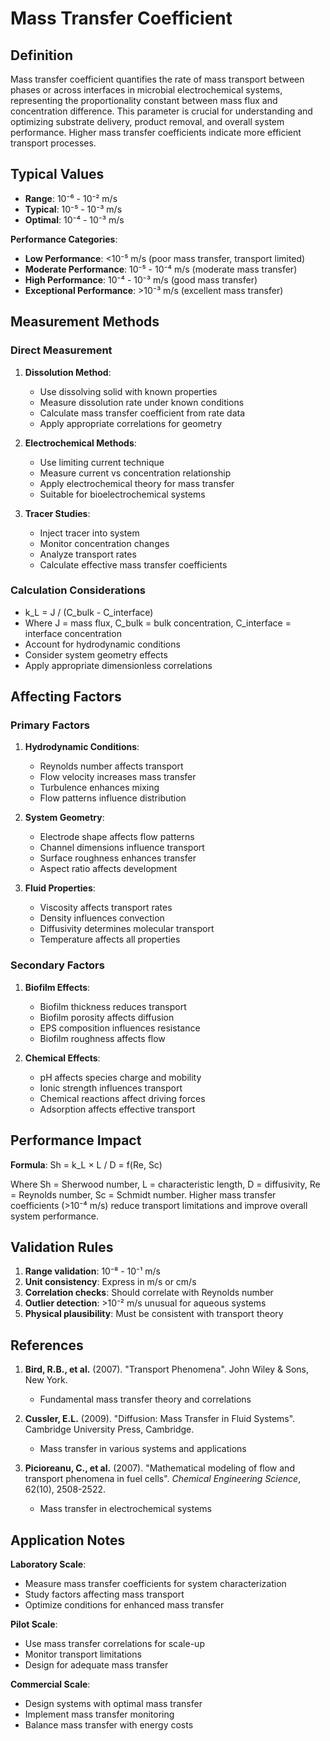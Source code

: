 <!--
Parameter ID: mass_transfer_coefficient
Category: physical
Generated: 2025-01-16T12:25:00.000Z
-->

# Mass Transfer Coefficient

## Definition

Mass transfer coefficient quantifies the rate of mass transport between phases
or across interfaces in microbial electrochemical systems, representing the
proportionality constant between mass flux and concentration difference. This
parameter is crucial for understanding and optimizing substrate delivery,
product removal, and overall system performance. Higher mass transfer
coefficients indicate more efficient transport processes.

## Typical Values

- **Range**: 10⁻⁶ - 10⁻² m/s
- **Typical**: 10⁻⁵ - 10⁻³ m/s
- **Optimal**: 10⁻⁴ - 10⁻³ m/s

**Performance Categories**:

- **Low Performance**: <10⁻⁵ m/s (poor mass transfer, transport limited)
- **Moderate Performance**: 10⁻⁵ - 10⁻⁴ m/s (moderate mass transfer)
- **High Performance**: 10⁻⁴ - 10⁻³ m/s (good mass transfer)
- **Exceptional Performance**: >10⁻³ m/s (excellent mass transfer)

## Measurement Methods

### Direct Measurement

1. **Dissolution Method**:

   - Use dissolving solid with known properties
   - Measure dissolution rate under known conditions
   - Calculate mass transfer coefficient from rate data
   - Apply appropriate correlations for geometry

2. **Electrochemical Methods**:

   - Use limiting current technique
   - Measure current vs concentration relationship
   - Apply electrochemical theory for mass transfer
   - Suitable for bioelectrochemical systems

3. **Tracer Studies**:
   - Inject tracer into system
   - Monitor concentration changes
   - Analyze transport rates
   - Calculate effective mass transfer coefficients

### Calculation Considerations

- k_L = J / (C_bulk - C_interface)
- Where J = mass flux, C_bulk = bulk concentration, C_interface = interface
  concentration
- Account for hydrodynamic conditions
- Consider system geometry effects
- Apply appropriate dimensionless correlations

## Affecting Factors

### Primary Factors

1. **Hydrodynamic Conditions**:

   - Reynolds number affects transport
   - Flow velocity increases mass transfer
   - Turbulence enhances mixing
   - Flow patterns influence distribution

2. **System Geometry**:

   - Electrode shape affects flow patterns
   - Channel dimensions influence transport
   - Surface roughness enhances transfer
   - Aspect ratio affects development

3. **Fluid Properties**:
   - Viscosity affects transport rates
   - Density influences convection
   - Diffusivity determines molecular transport
   - Temperature affects all properties

### Secondary Factors

1. **Biofilm Effects**:

   - Biofilm thickness reduces transport
   - Biofilm porosity affects diffusion
   - EPS composition influences resistance
   - Biofilm roughness affects flow

2. **Chemical Effects**:
   - pH affects species charge and mobility
   - Ionic strength influences transport
   - Chemical reactions affect driving forces
   - Adsorption affects effective transport

## Performance Impact

**Formula**: Sh = k_L × L / D = f(Re, Sc)

Where Sh = Sherwood number, L = characteristic length, D = diffusivity, Re =
Reynolds number, Sc = Schmidt number. Higher mass transfer coefficients (>10⁻⁴
m/s) reduce transport limitations and improve overall system performance.

## Validation Rules

1. **Range validation**: 10⁻⁸ - 10⁻¹ m/s
2. **Unit consistency**: Express in m/s or cm/s
3. **Correlation checks**: Should correlate with Reynolds number
4. **Outlier detection**: >10⁻² m/s unusual for aqueous systems
5. **Physical plausibility**: Must be consistent with transport theory

## References

1. **Bird, R.B., et al.** (2007). "Transport Phenomena". John Wiley & Sons, New
   York.

   - Fundamental mass transfer theory and correlations

2. **Cussler, E.L.** (2009). "Diffusion: Mass Transfer in Fluid Systems".
   Cambridge University Press, Cambridge.

   - Mass transfer in various systems and applications

3. **Picioreanu, C., et al.** (2007). "Mathematical modeling of flow and
   transport phenomena in fuel cells". _Chemical Engineering Science_, 62(10),
   2508-2522.
   - Mass transfer in electrochemical systems

## Application Notes

**Laboratory Scale**:

- Measure mass transfer coefficients for system characterization
- Study factors affecting mass transport
- Optimize conditions for enhanced mass transfer

**Pilot Scale**:

- Use mass transfer correlations for scale-up
- Monitor transport limitations
- Design for adequate mass transfer

**Commercial Scale**:

- Design systems with optimal mass transfer
- Implement mass transfer monitoring
- Balance mass transfer with energy costs
